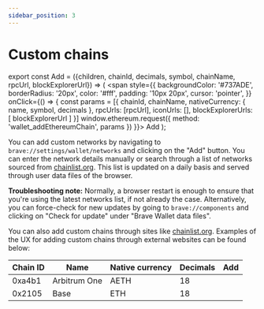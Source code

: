 ```yaml
---
sidebar_position: 3
---
```


# Custom chains

export const Add = ({children, chainId, decimals, symbol, chainName, rpcUrl, blockExplorerUrl}) => (
  <span
    style={{
      backgroundColor: '#737ADE',
      borderRadius: '20px',
      color: '#fff',
      padding: '10px 20px',
      cursor: 'pointer',
    }}
    onClick={() => {
      const params = [{
        chainId,
        chainName,
        nativeCurrency: {
          name,
          symbol,
          decimals
        },
        rpcUrls: [rpcUrl],
        iconUrls: [],
        blockExplorerUrls: [ blockExplorerUrl ]
      }]
      window.ethereum.request({
        method: 'wallet_addEthereumChain',
        params
      })
    }}>
    Add
  </span>
);

You can add custom networks by navigating to `brave://settings/wallet/networks`
and clicking on the "Add" button. You can enter the network details manually or
search through a list of networks sourced from [chainlist.org](https://chainlist.org).
This list is updated on a daily basis and served through user data files of
the browser.

**Troubleshooting note:** Normally, a browser restart is enough to ensure that
you're using the latest networks list, if not already the case. Alternatively,
you can force-check for new updates by going to `brave://components` and
clicking on "Check for update" under "Brave Wallet data files".

You can also add custom chains through sites like [chainlist.org](https://chainlist.org).
Examples of the UX for adding custom chains through external websites can be
found below:

| Chain ID    | Name                 | Native currency | Decimals | Add    |
| ----------- | -------------------- | --------------- | -------- | ------ |
| 0xa4b1      | Arbitrum One         | AETH            | 18       | <Add decimals={18} chainId='0xa4b1' symbol='AETH' chainName='Arbitrum One' rpcUrl='https://arb1.arbitrum.io/rpc' blockExplorerUrl='https://arbiscan.io' />
| 0x2105      | Base                 | ETH             | 18       | <Add decimals={18} chainId='0x2105' symbol='ETH' chainName='Base' rpcUrl='https://mainnet.base.org' blockExplorerUrl='https://basescan.org' />
